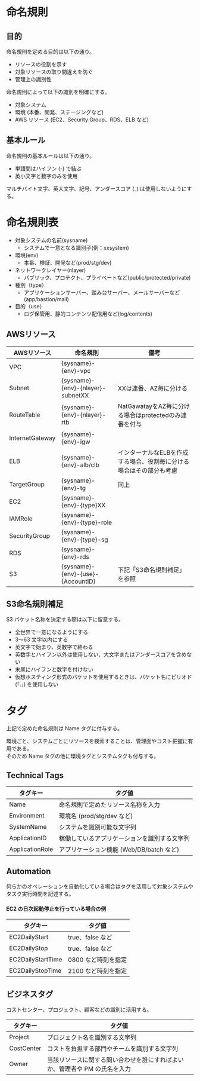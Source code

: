 # 命名規則
## 目的
命名規則を定める目的は以下の通り。  

* リソースの役割を示す
* 対象リソースの取り間違えを防ぐ
* 管理上の識別性

命名規則によって以下の識別を明確にする。  

* 対象システム
* 環境 (本番、開発、ステージングなど)
* AWS リソース (EC2、Security Group、RDS、ELB など)

## 基本ルール
命名規則の基本ルールは以下の通り。  

* 単語間はハイフン (-) で結ぶ
* 英小文字と数字のみを使用

マルチバイト文字、英大文字、記号、アンダースコア (_) は使用しないようにする。  

# 命名規則表
* 対象システムの名前(sysname)
    * システムで一意となる識別子(例：xxsystem)
* 環境(env)
    * 本番、検証、開発など(prod/stg/dev)
* ネットワークレイヤー(nlayer)
    * パブリック、プロテクト、プライベートなど(public/protected/private)
* 種別（type）
    * アプリケーションサーバー、踏み台サーバー、メールサーバーなど(app/bastion/mail)
* 目的（use）
    * ログ保管用、静的コンテンツ配信用など(log/contents)

## AWSリソース

|AWSリソース|命名規則|備考|
|---|---|---|
|VPC|{sysname}-{env}-vpc||
|Subnet|{sysname}-{env}-{nlayer}-subnetXX|XXは連番、AZ毎に分ける|
|RouteTable|{sysname}-{env}-{nlayer}-rtb|NatGawatayをAZ毎に分ける場合はprotectedのみ連番を付与|
|InternetGateway|{sysname}-{env}-igw||
|ELB|{sysname}-{env}-alb/clb|インターナルなELBを作成する場合、役割毎に分ける場合はその部分も考慮|
|TargetGroup|{sysname}-{env}-tg|同上|
|EC2|{sysname}-{env}-{type}XX||
|IAMRole|{sysname}-{env}-{type}-role||
|SecurityGroup|{sysname}-{env}-{type}-sg||
|RDS|{sysname}-{env}-rds||
|S3|{sysname}-{env}-{use}-{AccountID}|下記「S3命名規則補足」を参照|

## S3命名規則補足
S3 バケット名称を決定する際は以下に留意する。  

* 全世界で一意になるようにする
* 3～63 文字以内にする
* 英文字で始まり、英数字で終わる
* 英数字とハイフン以外は使用しない、大文字またはアンダースコアを含めない
* 末尾にハイフンと数字を付けない
* 仮想ホスティング形式のバケットを使用するときは、バケット名にピリオド (「.」) を使用しない


# タグ
上記で定めた命名規則は Name タグに付与する。  

環境ごと、システムごとにリソースを検索することは、管理面やコスト把握に有用である。  
そのため Name タグの他に環境タグとシステムタグも付与する。  

## Technical Tags

|タグキー|タグ値|
|---|---|
|Name|命名規則で定めたリソース名称を入力|
|Environment|環境名 (prod/stg/dev など) |
|SystemName|システムを識別可能な文字列|
|ApplicationID|稼働しているアプリケーションを識別する文字列|
|ApplicationRole|アプリケーション機能 (Web/DB/batch など)

## Automation
何らかのオペレーションを自動化している場合はタグを活用して対象システムやタスク実行時間を記述する。  

#### EC2 の日次起動停止を行っている場合の例

|タグキー|タグ値|
|---|---|
|EC2DailyStart|true、false など|
|EC2DailyStop|true、false など|
|EC2DailyStartTime|0800 など時刻を指定|
|EC2DailyStopTime|2100 など時刻を指定|

## ビジネスタグ
コストセンター、プロジェクト、顧客などの識別に活用する。  

|タグキー|タグ値|
|---|---|
|Project|プロジェクト名を識別する文字列|
|CostCenter|コストを負担する部門やチームを識別する文字列|
|Owner|当該リソースに関する問い合わせを誰にすればよいか、管理者や PM の氏名を入力|

